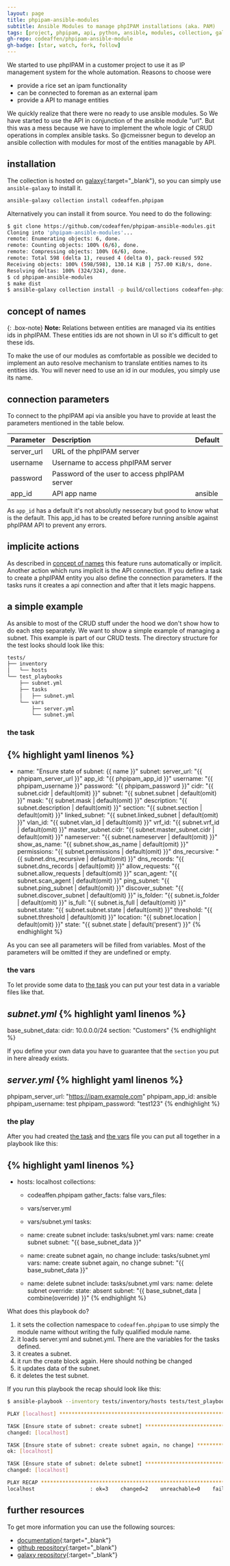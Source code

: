 ```yaml
---
layout: page
title: phpipam-ansible-modules
subtitle: Ansible Modules to manage phpIPAM installations (aka. PAM)
tags: [project, phpipam, api, python, ansible, modules, collection, galaxy]
gh-repo: codeaffen/phpipam-ansible-module
gh-badge: [star, watch, fork, follow]
---
```


We started to use phpIPAM in a customer project to use it as IP management system for the whole automation. Reasons to choose were

* provide a rice set an ipam functionality
* can be connected to foreman as an external ipam
* provide a API to manage entities

We quickly realize that there were no ready to use ansible modules. So We have started to use the API in conjunction of the ansible module "url". But this was a mess because we have to implement the whole logic of CRUD operations in complex ansible tasks.
So @cmeissner begun to develop an ansible collection with modules for most of the entities managable by API.

## installation

The collection is hosted on [galaxy](https://galaxy.ansible.com/codeaffen/phpipme){:target="_blank"}, so you can simply use `ansible-galaxy` to install it.

~~~bash
ansible-galaxy collection install codeaffen.phpipam
~~~

Alternatively you can install it from source. You need to do the following:

~~~bash
$ git clone https://github.com/codeaffen/phpipam-ansible-modules.git
Cloning into 'phpipam-ansible-modules'...
remote: Enumerating objects: 6, done.
remote: Counting objects: 100% (6/6), done.
remote: Compressing objects: 100% (6/6), done.
remote: Total 598 (delta 1), reused 4 (delta 0), pack-reused 592
Receiving objects: 100% (598/598), 130.14 KiB | 757.00 KiB/s, done.
Resolving deltas: 100% (324/324), done.
$ cd phpipam-ansible-modules
$ make dist
$ ansible-galaxy collection install -p build/collections codeaffen-phpipam-1.3.1.tar.gz
~~~

## concept of names

{: .box-note}
**Note:** Relations between entities are managed via its entities ids in phpIPAM. These entities ids are not shown in UI so it's difficult to get these ids.

To make the use of our modules as comfortable as possible we decided to implement an auto resolve mechanism to translate entities names to its entities ids.
You will never need to use an id in our modules, you simply use its name.

## connection parameters

To connect to the phpIPAM api via ansible you have to provide at least the parameters mentioned in the table below.

| Parameter | Description | Default |
| :--------- | :----------- |:------- |
| server_url | URL of the phpIPAM server | |
| username | Username to access phpIPAM server | |
| password | Password of the user to access phpIPAM server | |
| app_id | API app name | ansible |

As `app_id` has a default it's not absolutly nessecary but good to know what is the default. This app_id has to be created before running ansible against phpIPAM API to prevent any errors.

## implicite actions

As described in [concept of names](#concept-of-names) this feature runs automatically or implicit. Another action which runs implicit is the API connection. If you define a task to create a phpIPAM entity you also define the connection parameters. If the tasks runs it creates a api connection and after that it lets magic happens.

## a simple example

As ansible to most of the CRUD stuff under the hood we don't show how to do each step separately. We want to show a simple example of managing a subnet. This example is part of our CRUD tests.
The directory structure for the test looks should look like this:

~~~bash
tests/
├── inventory
│   └── hosts
└── test_playbooks
    ├── subnet.yml
    ├── tasks
    │   ├── subnet.yml
    └── vars
        ├── server.yml
        └── subnet.yml
~~~

### the task

{% highlight yaml linenos %}
---
- name: "Ensure state of subnet: {{ name }}"
  subnet:
    server_url: "{{ phpipam_server_url }}"
    app_id: "{{ phpipam_app_id }}"
    username: "{{ phpipam_username }}"
    password: "{{ phpipam_password }}"
    cidr: "{{ subnet.cidr | default(omit) }}"
    subnet: "{{ subnet.subnet | default(omit) }}"
    mask: "{{ subnet.mask | default(omit) }}"
    description: "{{ subnet.description | default(omit) }}"
    section: "{{ subnet.section | default(omit) }}"
    linked_subnet: "{{ subnet.linked_subnet | default(omit) }}"
    vlan_id: "{{ subnet.vlan_id | default(omit) }}"
    vrf_id: "{{ subnet.vrf_id | default(omit) }}"
    master_subnet.cidr: "{{ subnet.master_subnet.cidr | default(omit) }}"
    nameserver: "{{ subnet.nameserver | default(omit) }}"
    show_as_name: "{{ subnet.show_as_name | default(omit) }}"
    permissions: "{{ subnet.permissions | default(omit) }}"
    dns_recursive: "{{ subnet.dns_recursive | default(omit) }}"
    dns_records: "{{ subnet.dns_records | default(omit) }}"
    allow_requests: "{{ subnet.allow_requests | default(omit) }}"
    scan_agent: "{{ subnet.scan_agent | default(omit) }}"
    ping_subnet: "{{ subnet.ping_subnet | default(omit) }}"
    discover_subnet: "{{ subnet.discover_subnet | default(omit) }}"
    is_folder: "{{ subnet.is_folder | default(omit) }}"
    is_full: "{{ subnet.is_full | default(omit) }}"
    subnet.state: "{{ subnet.subnet.state | default(omit) }}"
    threshold: "{{ subnet.threshold | default(omit) }}"
    location: "{{ subnet.location | default(omit) }}"
    state: "{{ subnet.state | default('present') }}"
{% endhighlight %}

As you can see all parameters will be filled from variables. Most of the parameters will be omitted if they are undefined or empty.

### the vars

To let provide some data to [the task](#the-task) you can put your test data in a variable files like that.

*subnet.yml*
{% highlight yaml linenos %}
---
base_subnet_data:
  cidr: 10.0.0.0/24
  section: "Customers"
{% endhighlight %}

If you define your own data you have to guarantee that the `section` you put in here already exists.

*server.yml*
{% highlight yaml linenos %}
---
phpipam_server_url: "https://ipam.example.com"
phpipam_app_id: ansible
phpipam_username: test
phpipam_password: "test123"
{% endhighlight %}

### the play

After you had created [the task](#the-task) and [the vars](#the-vars) file you can put all together in a playbook like this:

{% highlight yaml linenos %}
---
- hosts: localhost
  collections:
    - codeaffen.phpipam
  gather_facts: false
  vars_files:
    - vars/server.yml
    - vars/subnet.yml
  tasks:
    - name: create subnet
      include: tasks/subnet.yml
      vars:
        name: create subnet
        subnet: "{{ base_subnet_data }}"

    - name: create subnet again, no change
      include: tasks/subnet.yml
      vars:
        name: create subnet again, no change
        subnet: "{{ base_subnet_data }}"

    - name: delete subnet
      include: tasks/subnet.yml
      vars:
        name: delete subnet
        override:
          state: absent
        subnet: "{{ base_subnet_data | combine(override) }}"
{% endhighlight %}

What does this playbook do?

1. it sets the collection namespace to `codeaffen.phpipam` to use simply the module name without writing the fully qualified module name.
2. it loads server.yml and subnet.yml. There are the variables for the tasks defined.
3. it creates a subnet.
4. it run the create block again. Here should nothing be changed
5. it updates data of the subnet.
6. it deletes the test subnet.

If you run this playbook the recap should look like this:

~~~bash
$ ansible-playbook --inventory tests/inventory/hosts tests/test_playbooks/subnet.yml

PLAY [localhost] ************************************************************************************************************************************

TASK [Ensure state of subnet: create subnet] ********************************************************************************************************
changed: [localhost]

TASK [Ensure state of subnet: create subnet again, no change] ***************************************************************************************
ok: [localhost]

TASK [Ensure state of subnet: delete subnet] ********************************************************************************************************
changed: [localhost]

PLAY RECAP ******************************************************************************************************************************************
localhost                  : ok=3    changed=2    unreachable=0    failed=0    skipped=0    rescued=0    ignored=0
~~~

## further resources

To get more information you can use the following sources:

* [documentation](https://phpipam-ansible-modules.readthedocs.io/en/develop/){:target="_blank"}
* [github repository](https://github.com/codeaffen/phpipam-ansible-modules){:target="_blank"}
* [galaxy repository](https://galaxy.ansible.com/codeaffen/phpipam){:target="_blank"}
